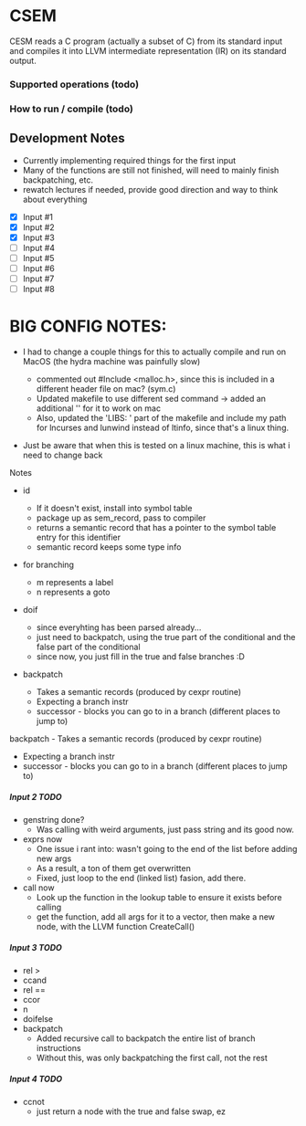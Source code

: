 # CSEM 
CESM reads a C program (actually a subset of C) from its standard input and compiles it into LLVM intermediate representation (IR) on its standard output.


### Supported operations (todo) 


### How to run / compile (todo) 

## Development Notes
- Currently implementing required things for the first input
- Many of the functions are still not finished, will need to mainly finish backpatching, etc. 
- rewatch lectures if needed, provide good direction and way to think about everything
- [x] Input #1
- [x] Input #2
- [x] Input #3
- [ ] Input #4
- [ ] Input #5
- [ ] Input #6
- [ ] Input #7
- [ ] Input #8

# BIG CONFIG NOTES: 
- I had to change a couple things for this to actually compile and run on MacOS (the hydra machine was painfully slow) 
    - commented out #Include <malloc.h>, since this is included in a different header file on mac? (sym.c)
    - Updated makefile to use different sed command -> added an additional '' for it to work on mac
    - Also, updated the 'LIBS: ' part of the makefile and include my path for lncurses and lunwind instead of ltinfo, since that's a linux thing.

- Just be aware that when this is tested on a linux machine, this is what i need to change back

Notes
- id
    - If it doesn't exist, install into symbol table
    - package up as sem_record, pass to compiler
    - returns a semantic record that has a pointer to the symbol table entry for this identifier
    - semantic record keeps some type info

- for branching
    - m represents a label
    - n represents a goto

- doif
    - since everyhting has been parsed already...
    - just need to backpatch, using the true part of the conditional and the false part of the conditional 
    - since now, you just fill in the true and false branches :D

- backpatch
    - Takes a semantic records (produced by cexpr routine) 
    - Expecting a branch instr
    - successor - blocks you can go to in a branch (different places to jump to)

 backpatch
    - Takes a semantic records (produced by cexpr routine) 
- Expecting a branch instr
- successor - blocks you can go to in a branch (different places to jump to)



##### Input 2 TODO

- genstring done? 
    - Was calling with weird arguments, just pass string and its good now.
- exprs now
    - One issue i rant into: wasn't going to the end of the list before adding new args
    - As a result, a ton of them get overwritten 
    - Fixed, just loop to the end (linked list) fasion, add there.
- call now 
    - Look up the function in the lookup table to ensure it exists before calling 
    - get the function, add all args for it to a vector, then make a new node, with the LLVM function CreateCall()

##### Input 3 TODO
- rel > 
- ccand 
- rel == 
- ccor 
- n 
- doifelse
- backpatch
    - Added recursive call to backpatch the entire list of branch instructions
    - Without this, was only backpatching the first call, not the rest


##### Input 4 TODO
- ccnot
    - just return a node with the true and false swap, ez




